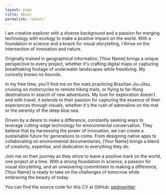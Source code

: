 ```yaml
---
layout: page
title: About
permalink: /about/
---
```


I am creative explorer with a diverse background and a passion for merging technology with ecology to make a positive impact on the world. With a foundation in science and a knack for visual storytelling, I thrive on the intersection of innovation and nature.

Originally trained in geographical information, [Your Name] brings a unique perspective to every project, whether it's crafting digital maps or capturing breathtaking footage of underwater landscapes while freediving. My curiosity knows no bounds.

In my free time, you'll find me on the mats practicing Brazilian Jiu-Jitsu, cruising on motorcycles to remote hiking trails, or flying to far-flung destinations in search of new adventures. My love for exploration doesn't end with travel; it extends to their passion for capturing the essence of their experiences through visuals, whether it's the rush of adrenaline on the mat or the serenity of the deep blue sea.

Driven by a desire to make a difference, constantly seeking ways to leverage cutting-edge technology for environmental conservation. They believe that by harnessing the power of innovation, we can create a sustainable future for generations to come. From designing native apps to collaborating on environmental documentaries, [Your Name] brings a blend of creativity, expertise, and dedication to everything they do.

Join me on their journey as they strive to leave a positive mark on the world, one project at a time. With a strong foundation in science, a passion for visual storytelling, and an unwavering commitment to making a difference, [Your Name] is ready to take on the challenges of tomorrow while embracing the beauty of today.

You can find the source code for this CV at GitHub:
[pedrogritter](https://github.com/pedrogritter)
